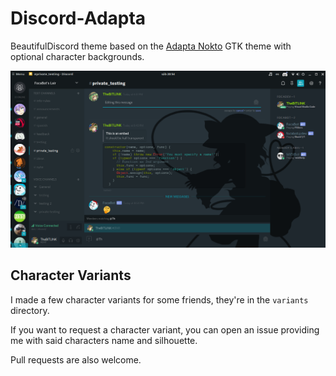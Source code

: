 # Discord-Adapta
BeautifulDiscord theme based on the [Adapta Nokto](https://github.com/adapta-project/adapta-gtk-theme) GTK theme with optional character backgrounds.

![Screenshot](screenshot.png)

## Character Variants

I made a few character variants for some friends, they're in the `variants` directory.

If you want to request a character variant, you can open an issue providing me with said characters name and silhouette.

Pull requests are also welcome.
